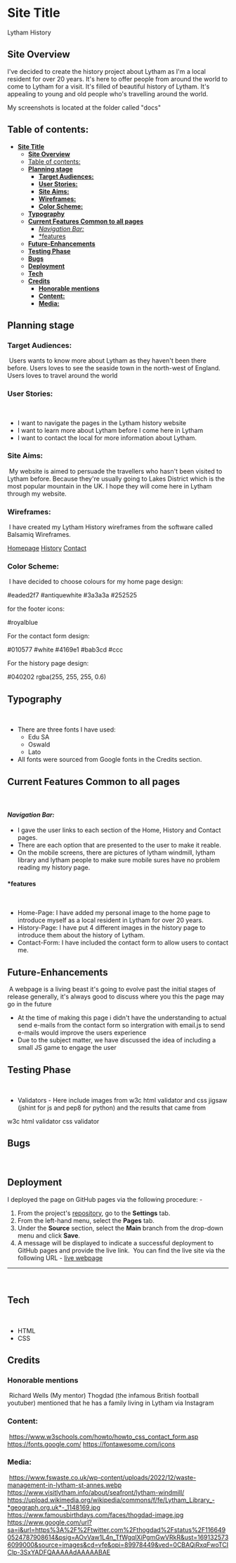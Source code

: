 # **Site Title**

Lytham History

## **Site Overview**

I've decided to create the history project about Lytham as I'm a local resident for over 20 years. It's here to offer people from around the world to come to Lytham for a visit. It's filled of beautiful history of Lytham. It's appealing to young and old people who's travelling around the world.

My screenshots is located at the folder called "docs"
​
## Table of contents:
- [**Site Title**](#site-title)
  - [**Site Overview**](#site-overview)
  - [Table of contents:](#table-of-contents)
  - [**Planning stage**](#planning-stage)
    - [**Target Audiences:**](#target-audiences)
    - [**User Stories:**](#user-stories)
    - [**Site Aims:**](#site-aims)
    - [**Wireframes:**](#wireframes)
    - [**Color Scheme:**](#color-scheme)
  - [**Typography**](#typography)
  - [**Current Features Common to all pages**](#current-features-common-to-all-pages)
      - [*Navigation Bar:*](#navigation-bar)
      - [\*features](#features)
  - [**Future-Enhancements**](#future-enhancements)
  - [**Testing Phase**](#testing-phase)
  - [**Bugs**](#bugs)
  - [**Deployment**](#deployment)
  - [**Tech**](#tech)
  - [**Credits**](#credits)
    - [**Honorable mentions**](#honorable-mentions)
    - [**Content:**](#content)
    - [**Media:**](#media)
## **Planning stage**
### **Target Audiences:**
​
Users wants to know more about Lytham as they haven't been there before.
Users loves to see the seaside town in the north-west of England.
Users loves to travel around the world

### **User Stories:**
​
* I want to navigate the pages in the Lytham history website
* I want to learn more about Lytham before I come here in Lytham
* I want to contact the local for more information about Lytham.
​
### **Site Aims:**
​
My website is aimed to persuade the travellers who hasn't been visited to Lytham before. Because they're usually going to Lakes District which is the most popular mountain in the UK. I hope they will come here in Lytham through my website.
​
​
### **Wireframes:**
​
I have created my Lytham History wireframes from the software called Balsamiq Wireframes.

[Homepage](assets/docs/Home_Page.png)
[History](assets/docs/History_Page.png)
[Contact](assets/docs/Contact_Page.png)
​
### **Color Scheme:**
​
I have decided to choose colours for my home page design:

#eaded2f7
#antiquewhite
#3a3a3a
#252525

for the footer icons:

#royalblue

For the contact form design:

#010577
#white
#4169e1
#bab3cd
#ccc

For the history page design:

#040202
rgba(255, 255, 255, 0.6)
​
## **Typography**
​
* There are three fonts I have used:
  * Edu SA
  * Oswald 
  * Lato
​
* All fonts were sourced from Google fonts in the Credits section.
​
## **Current Features Common to all pages**
​
#### *Navigation Bar:*

* I gave the user links to each section of the Home, History and Contact pages.
* There are each option that are presented to the user to make it reable.
* On the mobile screens, there are pictures of lytham windmill, lytham library and lytham people to make sure mobile sures have no problem reading my history page.
​
#### *features
​
* Home-Page: I have added my personal image to the home page to introduce myself as a local resident in Lytham for over 20 years.
* History-Page: I have put 4 different images in the history page to introduce them about the history of Lytham.
* Contact-Form: I have included the contact form to allow users to contact me.
​
## **Future-Enhancements**
​
A webpage is a living beast it's going to evolve past the initial stages of release generally, it's always good to discuss where you this the page may go in the future
​
* At the time of making this page i didn't have the understanding to actual send e-mails from the contact form so intergration with email.js to send e-mails would improve the users experience
​
* Due to the subject matter, we have discussed the idea of including a small JS game to engage the user
​
## **Testing Phase**
​
* Validators - Here include images from w3c html validator and css jigsaw (jshint for js and pep8 for python) and the results that came from

w3c html validator 
css validator 
​
## **Bugs**
​

## **Deployment**
I deployed the page on GitHub pages via the following procedure: -
​
1. From the project's [repository](pageurl), go to the **Settings** tab.
2. From the left-hand menu, select the **Pages** tab.
3. Under the **Source** section, select the **Main** branch from the drop-down menu and click **Save**.
4. A message will be displayed to indicate a successful deployment to GitHub pages and provide the live link.
​
You can find the live site via the following URL - [live webpage](https://yoururlhere)
***
​
## **Tech**
​
- HTML
- CSS
​
## **Credits**
### **Honorable mentions**
​
Richard Wells (My mentor)
Thogdad (the infamous British football youtuber) mentioned that he has a family living in Lytham via Instagram
​
### **Content:**
​
<https://www.w3schools.com/howto/howto_css_contact_form.asp>
<https://fonts.google.com/>
<https://fontawesome.com/icons>
  
### **Media:**
​
<https://www.fswaste.co.uk/wp-content/uploads/2022/12/waste-management-in-lytham-st-annes.webp>
<https://www.visitlytham.info/about/seafront/lytham-windmill/>
https://upload.wikimedia.org/wikipedia/commons/f/fe/Lytham_Library_-*geograph.org.uk*-_1148169.jpg
<https://www.famousbirthdays.com/faces/thogdad-image.jpg>
<https://www.google.com/url?sa=i&url=https%3A%2F%2Ftwitter.com%2Fthogdad%2Fstatus%2F1166490524787908614&psig=AOvVaw1L4n_TfWgqIXiPgmGwVRkR&ust=1691325736099000&source=images&cd=vfe&opi=89978449&ved=0CBAQjRxqFwoTCIClp-3SxYADFQAAAAAdAAAAABAE>
